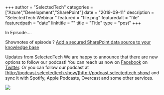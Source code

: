 +++
author = "SelectedTech"
categories = ["Azure","Development","SharePoint"]
date = "2019-09-11"
description = "SelectedTech Webinar <nr>"
featured = "file.png"
featuredalt = "file"
featuredpath = "date"
linktitle = ""
title = "Title"
type = "post"
+++

In Episode....

Shownotes of episode ?
[Add a secured SharePoint data source to your knowledge base](https://docs.microsoft.com/en-us/azure/cognitive-services/qnamaker/how-to/add-sharepoint-datasources)

Updates from SelectedTech
We are happy to announce that there are new options to follow our podcast! You can reach us now on [Facebook](https://www.facebook.com/SelectedTechPage/) on [Twitter](https://twitter.com/selectedtech). Or you can follow our podcast at [http://podcast.selectedtech.show/]http://podcast.selectedtech.show/ and sync it with Spotify, Apple Podcasts, Overcast and some other services.

<a data-fancybox href="https://youtu.be/hsv2dtf_t0s">
    <img class="card-img-top img-fluid" src="https://img.youtube.com/vi/hsv2dtf_t0s/mqdefault.jpg">
</a>


